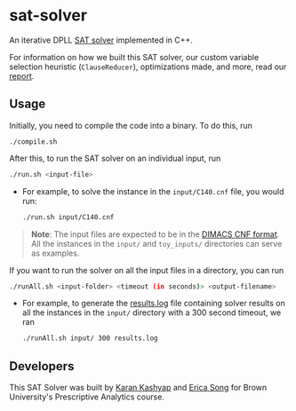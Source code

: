 # sat-solver

An iterative DPLL [SAT solver](https://en.wikipedia.org/wiki/SAT_solver#:~:text=On%20input%20a%20formula%20over,values%20of%20x%20and%20y.) implemented in C++.

For information on how we built this SAT solver, our custom variable selection heuristic (`ClauseReducer`), optimizations made, and more, read our [report](https://github.com/karankashyap04/sat-solver/blob/main/report.pdf).

## Usage

Initially, you need to compile the code into a binary. To do this, run
```
./compile.sh
```

After this, to run the SAT solver on an individual input, run
```bash
./run.sh <input-file>
```
* For example, to solve the instance in the `input/C140.cnf` file, you would run:
  ```bash
  ./run.sh input/C140.cnf
  ```

> **Note**: The input files are expected to be in the [DIMACS CNF format](https://jix.github.io/varisat/manual/0.2.0/formats/dimacs.html). All the instances in the `input/` and `toy_inputs/` directories can serve as examples.

If you want to run the solver on all the input files in a directory, you can run
```bash
./runAll.sh <input-folder> <timeout (in seconds)> <output-filename>
```
* For example, to generate the [results.log](https://github.com/karankashyap04/sat-solver/blob/main/results.log) file containing solver results on all the instances in the `input/` directory with a 300 second timeout, we ran
  ```bash
  ./runAll.sh input/ 300 results.log
  ```

## Developers

This SAT Solver was built by [Karan Kashyap](https://github.com/karankashyap04) and [Erica Song](https://github.com/20songe) for Brown University's Prescriptive Analytics course.
